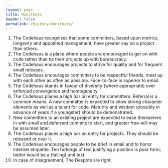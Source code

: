 ```yaml
---
layout: page
title: Manifesto
header: false
permalink: /history/manifesto/
---
```


1. The Codehaus recognizes that some committers, based upon metrics, longevity and appointed management, have greater say on a project than others.
1. The Codehaus is a place where people are encouraged to get on with code rather than tie their projects up with bureaucracy.
1. The Codehaus encourages projects to strive for quality and for frequent small releases.
1. The Codehaus encourages committers to be respectful friends, meet up with each other as often as possible. Face-to-face is superior to email.
1. The Codehaus stands in favour of diversity (where appropriate) over enforced convergence and homogeneity.
1. The Codehaus places a high bar on entry for committers. Referral is a common means. A new committer is expected to show strong character elements as well as a talent for code. Maturity and wisdom (possibly in advance of years if a youngster) should be demonstrated.
1. New committers to an existing project are expected to ease themselves in with small and deferrent commits to start, and greater free-will may be assumed later.
1. The Codehaus places a high bar on entry for projects. They should be released or near it.
1. The Codehaus encourages people to be brief in email and to honor internet etiquette. Ten furlongs of text justifying a position is poor form; better would be a (failing) unit test.
1. In case of disagreement, The Despots are right.
